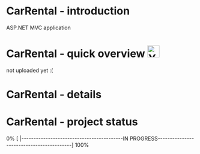 # CarRental - introduction
ASP.NET MVC application

# CarRental - quick overview <a href="http://www.youtube.com/"><img src="https://upload.wikimedia.org/wikipedia/commons/thumb/0/09/YouTube_full-color_icon_%282017%29.svg/159px-YouTube_full-color_icon_%282017%29.svg.png" alt="Youtube icon, link to youtube video: CarRental - quick overview" width="32"></a>
not uploaded yet :(

# CarRental - details


# CarRental - project status
0% [ |------------------------------------------IN PROGRESS------------------------------------------] 100%
